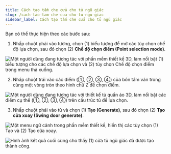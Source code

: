 ```yaml
---
title: Cách tạo tấm che cửa cho tủ ngũ giác
slug: /cach-tao-tam-che-cua-cho-tu-ngu-giac
sidebar_label: Cách tạo tấm che cửa cho tủ ngũ giác
---
```


Bạn có thể thực hiện theo các bước sau:

1. Nhấp chuột phải vào tường, chọn (1) biểu tượng để mở các tùy chọn chế độ lựa chọn, sau đó chọn (2) **Chế độ chọn điểm (Point selection mode)**.

![Một người dùng đang tương tác với phần mềm thiết kế 3D, làm nổi bật (1) biểu tượng cho các chế độ lựa chọn và (2) tùy chọn Chế độ chọn điểm trong menu thả xuống.](https://storage.googleapis.com/jegavn_kb/images/ae2880df-a0c2-4494-b9de-3ec893eb3369.png)

2. Nhấp chuột trái vào các điểm (①, ②, ③, ④) của bốn tấm ván trong cùng một vòng tròn theo hình chữ Z để chọn điểm.

![Một người dùng đang tương tác với thiết kế tủ quần áo 3D, làm nổi bật các điểm cụ thể (①, ②, ③, ④) trên cấu trúc tủ để lựa chọn.](https://storage.googleapis.com/jegavn_kb/images/6f67fa9b-e262-441b-b90e-dca0d00e028e.png)

3. Nhấp chuột phải vào tủ và chọn (1) **Tạo (Generate)**, sau đó chọn (2) **Tạo cửa xoay (Swing door generate)**.

![Một menu ngữ cảnh trong phần mềm thiết kế, hiển thị các tùy chọn (1) Tạo và (2) Tạo cửa xoay.](https://storage.googleapis.com/jegavn_kb/images/5d180c18-c497-4c8f-a7b3-70a0a2ddf89c.png)

![Hình ảnh kết quả cuối cùng cho thấy (1) cửa tủ ngũ giác đã được tạo thành công.](https://storage.googleapis.com/jegavn_kb/images/f6c7ddb4-592e-45a0-9e26-6e09c22a8c49.png)